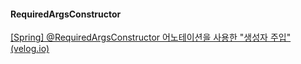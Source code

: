 #### RequiredArgsConstructor
[[Spring] @RequiredArgsConstructor 어노테이션을 사용한 "생성자 주입" (velog.io)](https://velog.io/@developerjun0615/Spring-RequiredArgsConstructor-%EC%96%B4%EB%85%B8%ED%85%8C%EC%9D%B4%EC%85%98%EC%9D%84-%EC%82%AC%EC%9A%A9%ED%95%9C-%EC%83%9D%EC%84%B1%EC%9E%90-%EC%A3%BC%EC%9E%85)

